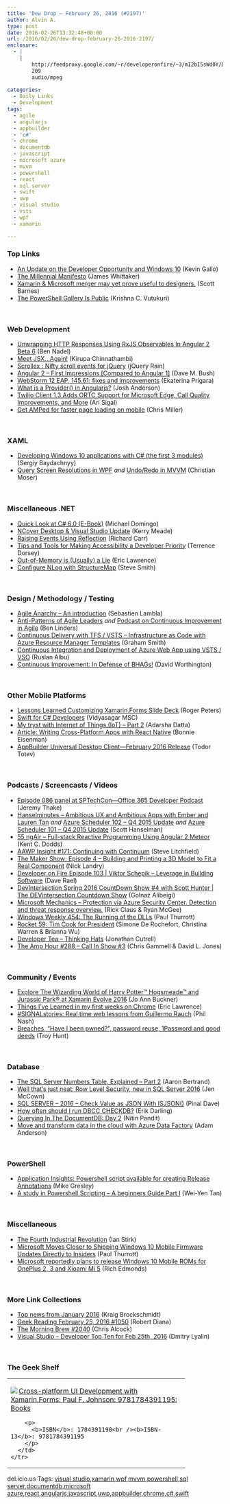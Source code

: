 ```yaml
---
title: 'Dew Drop – February 26, 2016 (#2197)'
author: Alvin A.
type: post
date: 2016-02-26T13:32:48+00:00
url: /2016/02/26/dew-drop-february-26-2016-2197/
enclosure:
  - |
    |
        http://feedproxy.google.com/~r/developeronfire/~3/mI2bISsWd0Y/DeveloperOnFire-103-ViktorSchepik.mp3
        209
        audio/mpeg
        
categories:
  - Daily Links
  - Development
tags:
  - agile
  - angularjs
  - appbuilder
  - 'c#'
  - chrome
  - documentdb
  - javascript
  - microsoft azure
  - mvvm
  - powershell
  - react
  - sql server
  - swift
  - uwp
  - visual studio
  - vsts
  - wpf
  - xamarin

---
```

### <a name="top"></a>Top Links

  * <a href="https://blogs.windows.com/buildingapps/2016/02/25/an-update-on-the-developer-opportunity-and-windows-10/?WT.mc_id=DX_MVP4025064" target="_blank">An Update on the Developer Opportunity and Windows 10</a> (Kevin Gallo)
  * <a href="https://medium.com/@docjamesw/the-millennial-manifesto-c79f6ed859f9?source=rss-5f15047e844d------2" target="_blank">The Millennial Manifesto</a> (James Whittaker)
  * <a href="http://feedproxy.google.com/~r/MsMossyblog/~3/kBatvhz-AGQ/2005" target="_blank">Xamarin & Microsoft merger may yet prove useful to designers.</a> (Scott Barnes)
  * <a href="https://blogs.msdn.microsoft.com/powershell/2016/02/25/the-powershell-gallery-is-public/" target="_blank">The PowerShell Gallery Is Public</a> (Krishna C. Vutukuri)

&nbsp;

### <a name="web"></a>Web Development

  * <a href="http://www.bennadel.com/blog/3032-unwrapping-http-responses-using-rxjs-observables-in-angular-2-beta-6.htm" target="_blank">Unwrapping HTTP Responses Using RxJS Observables In Angular 2 Beta 6</a> (Ben Nadel)
  * <a href="https://www.kirupa.com/react/meet_jsx_again.htm" target="_blank">Meet JSX&#8230;Again!</a> (Kirupa Chinnathambi)
  * <a href="http://feedproxy.google.com/~r/Jqueryrain/~3/OpG1VYU00PM/" target="_blank">Scrollex : Nifty scroll events for jQuery</a> (jQuery Rain)
  * <a href="http://blog.dmbcllc.com/angular-2-first-impressions-compared-to-angular-1/" target="_blank">Angular 2 – First Impressions [Compared to Angular 1]</a> (Dave M. Bush)
  * <a href="http://blog.jetbrains.com/webstorm/2016/02/webstorm-12-eap-145-61/" target="_blank">WebStorm 12 EAP, 145.61: fixes and improvements</a> (Ekaterina Prigara)
  * <a href="https://dzone.com/articles/what-is-a-provider-in-angularjs?utm_medium=feed&utm_source=feedpress.me&utm_campaign=Feed%3A+dzone" target="_blank">What is a Provider() in Angularjs?</a> (Josh Anderson)
  * <a href="http://twilioinc.wpengine.com/2016/02/twilio-client-1-3-adds-ortc-support-for-microsoft-edge-call-quality-improvements-and-more.html" target="_blank">Twilio Client 1.3 Adds ORTC Support for Microsoft Edge, Call Quality Improvements, and More</a> (Ari Sigal)
  * <a href="http://www.rajapet.com/2016/02/get-amped-for-faster-page-loading-on-mobile.html" target="_blank">Get AMPed for faster page loading on mobile</a> (Chris Miller)

&nbsp;

### <a name="silverlight"></a>XAML

  * <a href="http://feedproxy.google.com/~r/CanDevs/~3/Tkrg6yU3P4I/developing-windows-10-applications-with-c-the-first-3-modules.aspx" target="_blank">Developing Windows 10 applications with C# (the first 3 modules)</a> (Sergiy Baydachnyy)
  * <a href="http://www.wpftutorial.net/ScreenResolutions.html" target="_blank">Query Screen Resolutions in WPF</a> _and_ <a href="http://www.wpftutorial.net/UndoRedo.html" target="_blank">Undo/Redo in MVVM</a> (Christian Moser)

&nbsp;

### <a name="dotnet"></a>Miscellaneous .NET

  * <a href="https://visualstudiomagazine.com/articles/2016/02/25/quick-look-at-csharp-6-ebook.aspx" target="_blank">Quick Look at C# 6.0 (E-Book)</a> (Michael Domingo)
  * <a href="http://blog.ncover.com/ncover-desktop-visual-studio-update/" target="_blank">NCover Desktop & Visual Studio Update</a> (Kerry Meade)
  * <a href="http://feedproxy.google.com/~r/BlackwaspLatestAdditions/~3/2sEy4SVpUKc/RSSLanding.aspx" target="_blank">Raising Events Using Reflection</a> (Richard Carr)
  * <a href="https://visualstudiomagazine.com/articles/2016/02/25/accessibility-developer-priority.aspx" target="_blank">Tips and Tools for Making Accessibility a Developer Priority</a> (Terrence Dorsey)
  * <a href="https://textplain.wordpress.com/2016/02/26/out-of-memory-is-a-lie/" target="_blank">Out-of-Memory is (Usually) a Lie</a> (Eric Lawrence)
  * <a href="http://ardalis.com/configure-nlog-with-structuremap" target="_blank">Configure NLog with StructureMap</a> (Steve Smith)

&nbsp;

### <a name="design"></a>Design / Methodology / Testing

  * <a href="http://feedproxy.google.com/~r/SerialSeb/~3/jV7wNbKboM4/" target="_blank">Agile Anarchy – An introduction</a> (Sebastien Lambla)
  * <a href="http://www.infoq.com/news/2016/02/anti-patterns-agile-leaders?utm_campaign=infoq_content&utm_source=infoq&utm_medium=feed&utm_term=global" target="_blank">Anti-Patterns of Agile Leaders</a> _and_ <a href="http://www.benlinders.com/news/podcast-on-continuous-improvement-agile/" target="_blank">Podcast on Continuous Improvement in Agile</a> (Ben Linders)
  * <a href="http://pleasereleaseme.net/continuous-delivery-with-tfs-vsts-infrastructure-as-code-with-azure-resource-manager-templates/" target="_blank">Continuous Delivery with TFS / VSTS – Infrastructure as Code with Azure Resource Manager Templates</a> (Graham Smith)
  * <a href="http://www.ralbu.com:80/continuous-integration-and-deployment-of-azure-web-app-using-vsts-vso" target="_blank">Continuous Integration and Deployment of Azure Web App using VSTS / VSO</a> (Ruslan Albu)
  * <a href="https://www.thoughtworks.com/insights/blog/continuous-improvement-defense-bhags" target="_blank">Continuous Improvement: In Defense of BHAGs!</a> (David Worthington)

&nbsp;

### <a name="mobile"></a>Other Mobile Platforms

  * <a href="http://smartypantscoding.com/lessons-learned-with-xamarin-forms-slide-deck" target="_blank">Lessons Learned Customizing Xamarin.Forms Slide Deck</a> (Roger Peters)
  * <a href="https://developer.ibm.com/swift/2016/02/25/swift-for-c-developers/" target="_blank">Swift for C# Developers</a> (Vidyasagar MSC)
  * <a href="http://feedproxy.google.com/~r/CanDevs/~3/sJvvp91Pd_U/my-tryst-with-internet-of-things-iot-part-2.aspx" target="_blank">My tryst with Internet of Things (IoT) – Part 2</a> (Adarsha Datta)
  * <a href="http://www.infoq.com/articles/react-native-introduction?utm_campaign=infoq_content&utm_source=infoq&utm_medium=feed&utm_term=global" target="_blank">Article: Writing Cross-Platform Apps with React Native</a> (Bonnie Eisenman)
  * <a href="http://tracking.feedpress.it/link/10810/2691256" target="_blank">AppBuilder Universal Desktop Client—February 2016 Release</a> (Todor Totev)

&nbsp;

### <a name="podcasts"></a>Podcasts / Screencasts / Videos

  * <a href="https://blogs.office.com/2016/02/25/episode-086-panel-at-sptechcon-office-365-developer-podcast/" target="_blank">Episode 086 panel at SPTechCon—Office 365 Developer Podcast</a> (Jeremy Thake)
  * <a href="http://www.hanselminutes.com/default.aspx?ShowID=17504" target="_blank">Hanselminutes &#8211; Ambitious UX and Ambitious Apps with Ember and Lauren Tan</a> _and_ <a href="https://channel9.msdn.com/Shows/Azure-Friday/Azure-Scheduler-102-Q4-2015-Update?WT.mc_id=DX_MVP4025064" target="_blank">Azure Scheduler 102 &#8211; Q4 2015 Update</a> _and_ <a href="https://channel9.msdn.com/Shows/Azure-Friday/Azure-Scheduler-101-Update-for-2016?WT.mc_id=DX_MVP4025064" target="_blank">Azure Scheduler 101 &#8211; Q4 2015 Update</a> (Scott Hanselman)
  * <a href="http://audio.angularair.com/e/55-ngair-full-stack-reactive-programming-using-angular-2-meteor/" target="_blank">55 ngAir &#8211; Full-stack Reactive Programming Using Angular 2 Meteor</a> (Kent C. Dodds)
  * <a href="http://allaboutwindowsphone.com/media/item/21273_AAWP_Insight_171_Continuing_wi.php" target="_blank">AAWP Insight #171: Continuing with Continuum</a> (Steve Litchfield)
  * <a href="http://www.ageofmobility.com/2016/02/25/the-maker-show-episode-4-building-and-printing-a-3d-model-to-fit-a-real-component/?utm_source=rss&utm_medium=rss&utm_campaign=the-maker-show-episode-4-building-and-printing-a-3d-model-to-fit-a-real-component" target="_blank">The Maker Show: Episode 4 – Building and Printing a 3D Model to Fit a Real Component</a> (Nick Landry)
  * <a href="http://feedproxy.google.com/~r/developeronfire/~3/mI2bISsWd0Y/DeveloperOnFire-103-ViktorSchepik.mp3" target="_blank">Developer on Fire Episode 103 | Viktor Schepik &#8211; Leverage in Building Software</a> (Dave Rael)
  * <a href="https://channel9.msdn.com/Shows/The-DEVintersection-Countdown-Show/DevIntersection-Spring-2016-CountDown-Show-4-with-Scott-Hunter?WT.mc_id=DX_MVP4025064" target="_blank">DevIntersection Spring 2016 CountDown Show #4 with Scott Hunter | The DEVintersection Countdown Show</a> (Golnaz Alibeigi)
  * <a href="http://www.youtube.com/watch?v=O5ImRmQcfgI" target="_blank">Microsoft Mechanics &#8211; Protection via Azure Security Center. Detection and threat response overview.</a> (Rick Claus & Ryan McGee)
  * <a href="https://www.thurrott.com/podcasts/64864/windows-weekly-454-the-running-of-the-dlls" target="_blank">Windows Weekly 454: The Running of the DLLs</a> (Paul Thurrott)
  * <a href="http://relay.fm/rocket/59" target="_blank">Rocket 59: Tim Cook for President</a> (Simone De Rochefort, Christina Warren & Brianna Wu)
  * <a href="http://feedproxy.google.com/~r/DeveloperTea/~3/C0qFhCGfkNU/27704-thinking-hats" target="_blank">Developer Tea &#8211; Thinking Hats</a> (Jonathan Cutrell)
  * <a href="http://feedproxy.google.com/~r/TheAmpHour/~3/BZHp2AB8XEU/" target="_blank">The Amp Hour #288 – Call In Show #3</a> (Chris Gammell & David L. Jones)

&nbsp;

### <a name="events"></a>Community / Events

  * <a href="https://blog.xamarin.com/explore-the-wizarding-world-of-harry-potter-hogsmeade-and-jurassic-park-at-xamarin-evolve-2016/" target="_blank">Explore The Wizarding World of Harry Potter™ Hogsmeade™ and Jurassic Park® at Xamarin Evolve 2016</a> (Jo Ann Buckner)
  * <a href="https://textplain.wordpress.com/2016/02/25/things-ive-learned-in-my-first-weeks-on-chrome/" target="_blank">Things I’ve Learned in my first weeks on Chrome</a> (Eric Lawrence)
  * <a href="http://twilioinc.wpengine.com/2016/02/signalstories-real-time-web-lessons-from-guillermo-rauch.html" target="_blank">#SIGNALstories: Real time web lessons from Guillermo Rauch</a> (Phil Nash)
  * <a href="http://feedproxy.google.com/~r/TroyHunt/~3/gxvCWkdUyLg/breaches-have-i-been-pwned-password.html" target="_blank">Breaches, “Have I been pwned?”, password reuse, 1Password and good deeds</a> (Troy Hunt)

&nbsp;

### <a name="sql"></a>Database

  * <a href="http://feedproxy.google.com/~r/MSSQLTips-LatestSqlServerTips/~3/tie2lPnVZr8/tip.asp" target="_blank">The SQL Server Numbers Table, Explained &#8211; Part 2</a> (Aaron Bertrand)
  * <a href="http://www.midnightdba.com/Jen/2016/02/well-thats-just-neat-row-level-security-new-in-sql-server-2016/" target="_blank">Well that’s just neat: Row Level Security, new in SQL Server 2016</a> (Jen McCown)
  * <a href="http://blog.sqlauthority.com/2016/02/26/sql-server-2016-check-value-as-json-with-isjson/" target="_blank">SQL SERVER – 2016 – Check Value as JSON With ISJSON()</a> (Pinal Dave)
  * <a href="http://feedproxy.google.com/~r/BrentOzar-SqlServerDba/~3/FSs9ygcVNBw/" target="_blank">How often should I run DBCC CHECKDB?</a> (Erik Darling)
  * <a href="http://www.c-sharpcorner.com/article/querying-in-the-documentdb-day-2/" target="_blank">Querying In The DocumentDB: Day 2</a> (Nitin Pandit)
  * <a href="http://blog.falafel.com/move-and-transform-data-in-the-cloud-with-azure-data-factory/" target="_blank">Move and transform data in the cloud with Azure Data Factory</a> (Adam Anderson)

&nbsp;

### <a name="ps"></a>PowerShell

  * <a href="https://azure.microsoft.com/blog/application-insights-powershell-script-available-for-creating-release-annotations/" target="_blank">Application Insights: Powershell script available for creating Release Annotations</a> (Mike Gresley)
  * <a href="http://powershell.org/wp/2016/02/25/a-study-in-powershell-scripting-a-beginners-guide-part-i/" target="_blank">A study in Powershell Scripting – A beginners Guide Part I</a> (Wei-Yen Tan)

&nbsp;

### <a name="misc"></a>Miscellaneous

  * <a href="http://www.i-programmer.info/bookreviews/28-general-interest/9479-the-fourth-industrial-revolution.html" target="_blank">The Fourth Industrial Revolution</a> (Ian Stirk)
  * <a href="https://www.thurrott.com/mobile/windows-phone/64882/microsoft-moves-closer-to-shipping-windows-10-mobile-firmware-updates-to-insiders" target="_blank">Microsoft Moves Closer to Shipping Windows 10 Mobile Firmware Updates Directly to Insiders</a> (Paul Thurrott)
  * <a href="http://feedproxy.google.com/~r/wmexperts/~3/TWKyf2Fi6-w/story01.htm" target="_blank">Microsoft reportedly plans to release Windows 10 Mobile ROMs for OnePlus 2, 3 and Xioami Mi 5</a> (Rich Edmonds)

&nbsp;

### <a name="links"></a>More Link Collections

  * <a href="https://blogs.msdn.microsoft.com/visualstudio/2016/02/25/top-news-from-january-2016/" target="_blank">Top news from January 2016</a> (Kraig Brockschmidt)
  * <a href="http://feeds.regulargeek.com/~r/RegularGeek/~3/P9VXj6J4csw/" target="_blank">Geek Reading February 25, 2016 #1050</a> (Robert Diana)
  * <a href="http://feedproxy.google.com/~r/ReflectivePerspective/~3/nILH3joprN8/" target="_blank">The Morning Brew #2040</a> (Chris Alcock)
  * <a href="http://www.lyalin.com/2016/02/25/visual-studio-developer-top-ten-for-feb-25th-2016/" target="_blank">Visual Studio – Developer Top Ten for Feb 25th, 2016</a> (Dmitry Lyalin)

&nbsp;

### <a name="shelf"></a>The Geek Shelf

<div id="scid:7dc1bd33-94bd-46fd-a20b-0131235bcd47:7afc4c50-2f47-4c55-9e75-66c6037507a3" class="wlWriterEditableSmartContent" style="float: none; padding-bottom: 0px; padding-top: 0px; padding-left: 0px; margin: 0px; display: inline; padding-right: 0px">
  <table cellspacing="0" cellpadding="2" width="400" border="0" unselectable="on">
    <tr>
      <td valign="top" width="400">
        <p>
          <a title="Cross-platform UI Development with Xamarin.Forms: Paul F. Johnson: 9781784391195: Books" href="http://www.amazon.com/exec/obidos/ASIN/1784391190/amavin-20"><img data-recalc-dims="1" decoding="async" src="https://i0.wp.com/images.amazon.com/images/P/1784391190.01.MZZZZZZZ.jpg?w=660" border="0" align="left" style="float:left" />Cross-platform UI Development with Xamarin.Forms: Paul F. Johnson: 9781784391195: Books</a>
        </p>
        
        <p>
          <b>ISBN</b>: 1784391190<br /><b>ISBN-13</b>: 9781784391195
        </p>
      </td>
    </tr>
  </table>
</div>

<div id="scid:0767317B-992E-4b12-91E0-4F059A8CECA8:69f15206-d7ab-43dc-b1b9-04433f0cefc7" class="wlWriterEditableSmartContent" style="float: none; padding-bottom: 0px; padding-top: 0px; padding-left: 0px; margin: 0px; display: inline; padding-right: 0px">
  del.icio.us Tags: <a href="http://del.icio.us/popular/visual+studio" rel="tag">visual studio</a>,<a href="http://del.icio.us/popular/xamarin" rel="tag">xamarin</a>,<a href="http://del.icio.us/popular/wpf" rel="tag">wpf</a>,<a href="http://del.icio.us/popular/mvvm" rel="tag">mvvm</a>,<a href="http://del.icio.us/popular/powershell" rel="tag">powershell</a>,<a href="http://del.icio.us/popular/sql+server" rel="tag">sql server</a>,<a href="http://del.icio.us/popular/documentdb" rel="tag">documentdb</a>,<a href="http://del.icio.us/popular/microsoft+azure" rel="tag">microsoft azure</a>,<a href="http://del.icio.us/popular/react" rel="tag">react</a>,<a href="http://del.icio.us/popular/angularjs" rel="tag">angularjs</a>,<a href="http://del.icio.us/popular/javascript" rel="tag">javascript</a>,<a href="http://del.icio.us/popular/uwp" rel="tag">uwp</a>,<a href="http://del.icio.us/popular/appbuilder" rel="tag">appbuilder</a>,<a href="http://del.icio.us/popular/chrome" rel="tag">chrome</a>,<a href="http://del.icio.us/popular/c%23" rel="tag">c#</a>,<a href="http://del.icio.us/popular/swift" rel="tag">swift</a>
</div>